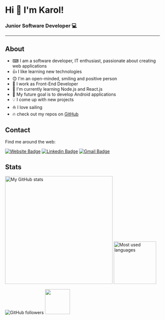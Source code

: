 # Hi 👋 I'm Karol!
### Junior Software Developer 💻

<hr>

## About
- ⌨ I am a software developer, IT enthusiast, passionate about creating web applications
- 👍 I like learning new technologies
- 😊 I'm an open-minded, smiling and positive person
- 🤝 I work as Front-End Developer
- 🌱 I'm currently learning Node.js and React.js
- 🎯 My future goal is to develop Android applications
- 💡 I come up with new projects
- ⛵ I love sailing
- 🔥 check out my repos on <a href="https://github.com/karolskolasinski?tab=repositories">GitHub</a> 

## Contact
Find me around the web:

[![Website Badge](https://img.shields.io/badge/%F0%9F%8C%90%20Website-karolsklasinski.pl-9012fe?style=flat-square&logoColor=white&link=https://karolskolasinski.pl/)](https://karolskolasinski.pl/) 
[![Linkedin Badge](https://img.shields.io/badge/LinkedIn-Karol%20Skolasiński-blue?style=flat-square&logo=linkedin&logoColor=white&link=https://www.linkedin.com/in/karolskolasinski/)](https://www.linkedin.com/in/karolskoalsinski/)
[![Gmail Badge](https://img.shields.io/badge/Gmail-karolskoalsinski(at)gmail.com-c14438?style=flat-square&logo=gmail&logoColor=white&link=mailto:karolskolasinski(at)gmail.com)](mailto:karolskolasinski(at)gmail.com)


## Stats
<div>
<img src="https://github-readme-stats.vercel.app/api?username=karolskolasinski&theme=buefy&count_private=true" alt="My GitHub stats" width="350px">
<img src = "https://github-readme-stats-git-master.zephirorb.vercel.app/api/top-langs/?username=karolskolasinski&hide=erlang,shell,dockerfile,handlebars&theme=buefy&layout=compact&count_private=true" alt="Most used languages" height="138px">
</div>

![GitHub followers](https://img.shields.io/github/followers/karolskolasinski?color=white&label=followers&logo=github) <img src="https://visitor-badge.laobi.icu/badge?page_id=karolskolasinski" width="81px">
